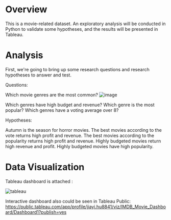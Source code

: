 
# Overview
This is a movie-related dataset. An exploratory analysis will be conducted in Python to validate some hypotheses, and the results will be presented in Tableau.

# Analysis
First, we're going to bring up some research questions and research hypotheses to answer and test.

Questions:

Which movie genres are the most common?
![image](https://github.com/jiayihu130/Exploratory-Analysis-of-Movie-Data/assets/163877307/170262b9-a3d4-4f7b-b5f7-2b460c8a39db)

Which genres have high budget and revenue?
Which genre is the most popular?
Which genres have a voting average over 8?

Hypotheses:

Autumn is the season for horror movies.
The best movies according to the vote returns high profit and revenue.
The best movies according to the popularity returns high profit and revenue.
Highly budgeted movies return high revenue and profit.
Highly budgeted movies have high popularity.


# Data Visualization
Tableau dashboard is attached :

![tableau](https://github.com/jiayihu130/Exploratory-Analysis-of-Movie-Data/assets/163877307/390b1f31-112d-476a-8671-cce264fd0f97)

Interactive dashboard also could be seen in Tableau Public: https://public.tableau.com/app/profile/jiayi.hu8841/viz/IMDB_Movie_Dashboard/Dashboard1?publish=yes
